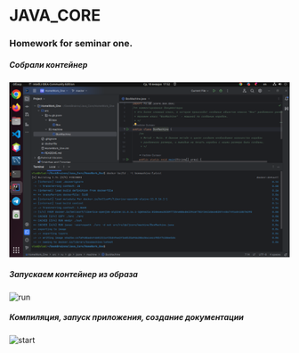 # JAVA_CORE
### Homework for seminar one.



##### Собрали контейнер

![build](/source/build.png)


##### Запускаем контейнер из образа
![run](/HomeWork_One/source/Run.png)


##### Компиляция, запуск приложения, создание документации
![start](/HomeWork_One/source/compile_start_docs.png)








